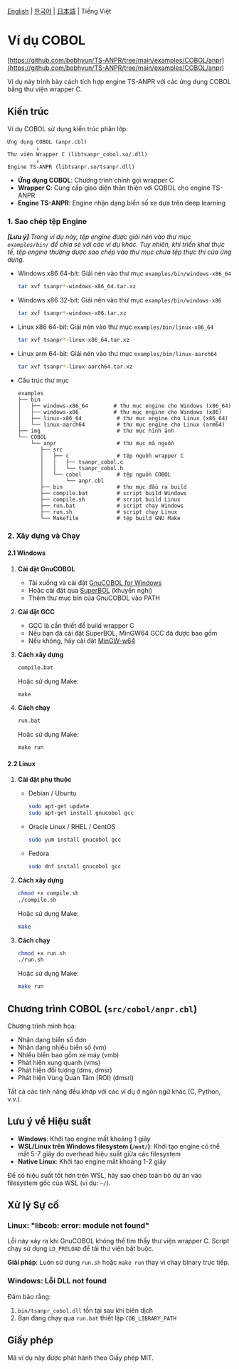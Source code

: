 [English](../../README.md) | [한국어](../ko-KR/README.md) | [日本語](../ja-JP/README.md) | Tiếng Việt

# Ví dụ COBOL

[https://github.com/bobhyun/TS-ANPR/tree/main/examples/COBOL/anpr](https://github.com/bobhyun/TS-ANPR/tree/main/examples/COBOL/anpr)

Ví dụ này trình bày cách tích hợp engine TS-ANPR với các ứng dụng COBOL bằng thư viện wrapper C.

## Kiến trúc

Ví dụ COBOL sử dụng kiến trúc phân lớp:

```
Ứng dụng COBOL (anpr.cbl)
         ↓
Thư viện Wrapper C (libtsanpr_cobol.so/.dll)
         ↓
Engine TS-ANPR (libtsanpr.so/tsanpr.dll)
```

- **Ứng dụng COBOL**: Chương trình chính gọi wrapper C
- **Wrapper C**: Cung cấp giao diện thân thiện với COBOL cho engine TS-ANPR
- **Engine TS-ANPR**: Engine nhận dạng biển số xe dựa trên deep learning

### 1. Sao chép tệp Engine

_**[Lưu ý]** Trong ví dụ này, tệp engine được giải nén vào thư mục `examples/bin/` để chia sẻ với các ví dụ khác. Tuy nhiên, khi triển khai thực tế, tệp engine thường được sao chép vào thư mục chứa tệp thực thi của ứng dụng._

- Windows x86 64-bit: Giải nén vào thư mục `examples/bin/windows-x86_64`
  ```sh
  tar xvf tsanpr*-windows-x86_64.tar.xz
  ```
- Windows x86 32-bit: Giải nén vào thư mục `examples/bin/windows-x86`
  ```sh
  tar xvf tsanpr*-windows-x86.tar.xz
  ```
- Linux x86 64-bit: Giải nén vào thư mục `examples/bin/linux-x86_64`
  ```sh
  tar xvf tsanpr*-linux-x86_64.tar.xz
  ```
- Linux arm 64-bit: Giải nén vào thư mục `examples/bin/linux-aarch64`
  ```sh
  tar xvf tsanpr*-linux-aarch64.tar.xz
  ```

- Cấu trúc thư mục
  ```
  examples
  ├── bin
  │   ├── windows-x86_64        # thư mục engine cho Windows (x86_64)
  │   ├── windows-x86           # thư mục engine cho Windows (x86)
  │   ├── linux-x86_64           # thư mục engine cho Linux (x86_64)
  │   └── linux-aarch64          # thư mục engine cho Linux (arm64)
  ├── img                        # thư mục hình ảnh
  └── COBOL
      └── anpr                   # thư mục mã nguồn
         ├── src
         │   ├── c               # tệp nguồn wrapper C
         │   │   ├── tsanpr_cobol.c
         │   │   └── tsanpr_cobol.h
         │   └── cobol           # tệp nguồn COBOL
         │       └── anpr.cbl
         ├── bin                 # thư mục đầu ra build
         ├── compile.bat         # script build Windows
         ├── compile.sh          # script build Linux
         ├── run.bat             # script chạy Windows
         ├── run.sh              # script chạy Linux
         └── Makefile            # tệp build GNU Make
  ```

### 2. Xây dựng và Chạy

#### 2.1 Windows

1. **Cài đặt GnuCOBOL**

   - Tải xuống và cài đặt [GnuCOBOL for Windows](https://sourceforge.net/projects/gnucobol/)
   - Hoặc cài đặt qua [SuperBOL](https://superbol.eu/developers/windows/) (khuyến nghị)
   - Thêm thư mục bin của GnuCOBOL vào PATH

2. **Cài đặt GCC**

   - GCC là cần thiết để build wrapper C
   - Nếu bạn đã cài đặt SuperBOL, MinGW64 GCC đã được bao gồm
   - Nếu không, hãy cài đặt [MinGW-w64](https://www.mingw-w64.org/)

3. **Cách xây dựng**

   ```cmd
   compile.bat
   ```

   Hoặc sử dụng Make:

   ```cmd
   make
   ```

4. **Cách chạy**

   ```cmd
   run.bat
   ```

   Hoặc sử dụng Make:

   ```cmd
   make run
   ```

#### 2.2 Linux

1. **Cài đặt phụ thuộc**

   - Debian / Ubuntu
     ```sh
     sudo apt-get update
     sudo apt-get install gnucobol gcc
     ```
   - Oracle Linux / RHEL / CentOS
     ```sh
     sudo yum install gnucobol gcc
     ```
   - Fedora
     ```sh
     sudo dnf install gnucobol gcc
     ```

2. **Cách xây dựng**

   ```sh
   chmod +x compile.sh
   ./compile.sh
   ```

   Hoặc sử dụng Make:

   ```sh
   make
   ```

3. **Cách chạy**

   ```sh
   chmod +x run.sh
   ./run.sh
   ```

   Hoặc sử dụng Make:

   ```sh
   make run
   ```

## Chương trình COBOL (`src/cobol/anpr.cbl`)

Chương trình minh họa:
- Nhận dạng biển số đơn
- Nhận dạng nhiều biển số (vm)
- Nhiều biển bao gồm xe máy (vmb)
- Phát hiện xung quanh (vms)
- Phát hiện đối tượng (dms, dmsr)
- Phát hiện Vùng Quan Tâm (ROI) (dmsri)

Tất cả các tính năng đều khớp với các ví dụ ở ngôn ngữ khác (C, Python, v.v.).

## Lưu ý về Hiệu suất

- **Windows**: Khởi tạo engine mất khoảng 1 giây
- **WSL/Linux trên Windows filesystem (`/mnt/`)**: Khởi tạo engine có thể mất 5-7 giây do overhead hiệu suất giữa các filesystem
- **Native Linux**: Khởi tạo engine mất khoảng 1-2 giây

Để có hiệu suất tốt hơn trên WSL, hãy sao chép toàn bộ dự án vào filesystem gốc của WSL (ví dụ: `~/`).

## Xử lý Sự cố

### Linux: "libcob: error: module not found"

Lỗi này xảy ra khi GnuCOBOL không thể tìm thấy thư viện wrapper C. Script chạy sử dụng `LD_PRELOAD` để tải thư viện bắt buộc.

**Giải pháp**: Luôn sử dụng `run.sh` hoặc `make run` thay vì chạy binary trực tiếp.

### Windows: Lỗi DLL not found

Đảm bảo rằng:
1. `bin/tsanpr_cobol.dll` tồn tại sau khi biên dịch
2. Bạn đang chạy qua `run.bat` thiết lập `COB_LIBRARY_PATH`

## Giấy phép

Mã ví dụ này được phát hành theo Giấy phép MIT.